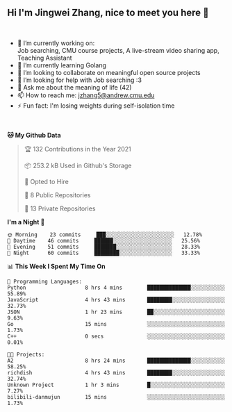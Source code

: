 Hi I'm Jingwei Zhang, nice to meet you here 👋
---
<br>


- 🔭 I’m currently working on: <br>
    Job searching, CMU course projects, A live-stream video sharing app, Teaching Assistant
- 🌱 I’m currently learning Golang
- 👯 I’m looking to collaborate on meaningful open source projects
- 🤔 I’m looking for help with Job searching :3
- 💬 Ask me about the meaning of life (42)
- 📫 How to reach me: jzhang5@andrew.cmu.edu
- ⚡ Fun fact: I'm losing weights during self-isolation time
<br>


<!--START_SECTION:waka-->
**🐱 My Github Data** 

> 🏆 132 Contributions in the Year 2021
 > 
> 📦 253.2 kB Used in Github's Storage 
 > 
> 💼 Opted to Hire
 > 
> 📜 8 Public Repositories 
 > 
> 🔑 13 Private Repositories  
 > 
**I'm a Night 🦉** 

```text
🌞 Morning    23 commits     ███░░░░░░░░░░░░░░░░░░░░░░   12.78% 
🌆 Daytime    46 commits     ██████░░░░░░░░░░░░░░░░░░░   25.56% 
🌃 Evening    51 commits     ███████░░░░░░░░░░░░░░░░░░   28.33% 
🌙 Night      60 commits     ████████░░░░░░░░░░░░░░░░░   33.33%

```


📊 **This Week I Spent My Time On** 

```text
💬 Programming Languages: 
Python                   8 hrs 4 mins        ██████████████░░░░░░░░░░░   55.89% 
JavaScript               4 hrs 43 mins       ████████░░░░░░░░░░░░░░░░░   32.73% 
JSON                     1 hr 23 mins        ██░░░░░░░░░░░░░░░░░░░░░░░   9.63% 
Go                       15 mins             ░░░░░░░░░░░░░░░░░░░░░░░░░   1.73% 
C++                      0 secs              ░░░░░░░░░░░░░░░░░░░░░░░░░   0.01%

🐱‍💻 Projects: 
A2                       8 hrs 24 mins       ██████████████░░░░░░░░░░░   58.25% 
richdish                 4 hrs 43 mins       ████████░░░░░░░░░░░░░░░░░   32.74% 
Unknown Project          1 hr 3 mins         █░░░░░░░░░░░░░░░░░░░░░░░░   7.27% 
bilibili-danmujun        15 mins             ░░░░░░░░░░░░░░░░░░░░░░░░░   1.73%

```


<!--END_SECTION:waka-->

